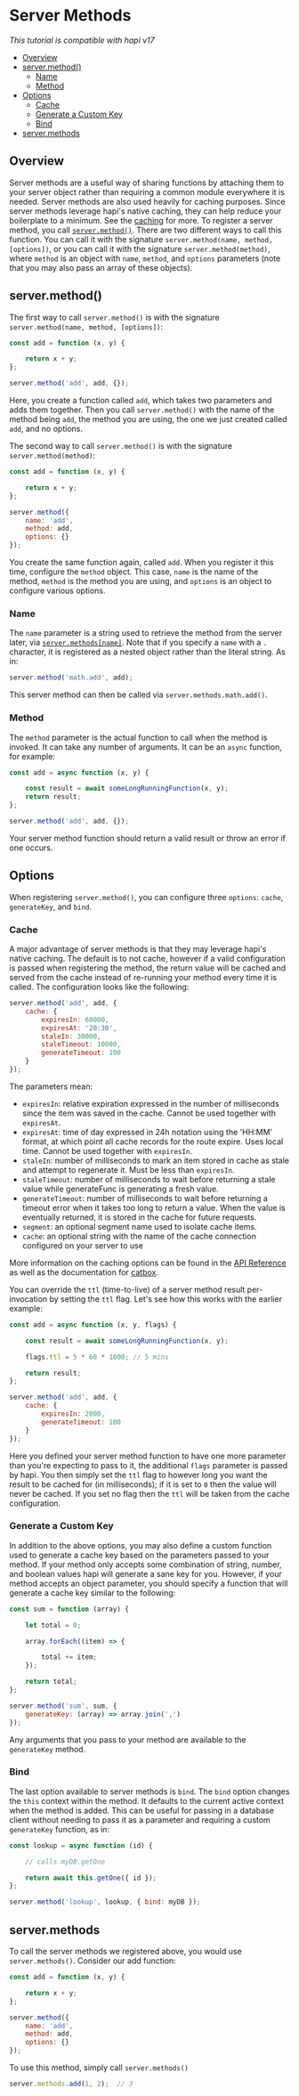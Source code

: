 # Server Methods

_This tutorial is compatible with hapi v17_

- [Overview](#overview)
- [server.method()](#server.method)
    - [Name](#name)
    - [Method](#method)
- [Options](#options)
    - [Cache](#cache)
    - [Generate a Custom Key](#key)
    - [Bind](#key)
- [server.methods](#server.methods)



## <a name="overview"></a> Overview

Server methods are a useful way of sharing functions by attaching them to your server object rather than requiring a common module everywhere it is needed. Server methods are also used heavily for caching purposes. Since server methods leverage hapi's native caching, they can help reduce your boilerplate to a minimum. See the [caching](https://hapijs.com/tutorials/caching) for more. To register a server method, you call [`server.method()`](https://hapijs.com/api#server.method()). There are two different ways to call this function. You can call it with the signature `server.method(name, method, [options])`, or you can call it with the signature `server.method(method)`, where `method` is an object with `name`, `method`, and `options` parameters (note that you may also pass an array of these objects).

## <a name="server.method"></a> server.method()

The first way to call `server.method()` is with the signature `server.method(name, method, [options])`:

```js
const add = function (x, y) {

    return x + y;
};

server.method('add', add, {});
```
Here, you create a function called `add`, which takes two parameters and adds them together. Then you call `server.method()` with the name of the method being `add`, the method you are using, the one we just created called `add`, and no options.  

The second way to call `server.method()` is with the signature `server.method(method)`:

```js
const add = function (x, y) {

    return x + y;
};

server.method({
    name: 'add',
    method: add,
    options: {}
});
```
You create the same function again, called `add`. When you register it this time, configure the `method` object. This case, `name` is the name of the method, `method` is the method you are using, and `options` is an object to configure various options.

### <a name="name"></a> Name

The `name` parameter is a string used to retrieve the method from the server later, via [`server.methods[name]`](#server.methods). Note that if you specify a `name` with a `.` character, it is registered as a nested object rather than the literal string. As in:

```javascript
server.method('math.add', add);
```

This server method can then be called via `server.methods.math.add()`.

### <a name="method"></a> Method

The `method` parameter is the actual function to call when the method is invoked. It can take any number of arguments. It can be an `async` function, for example:

```js
const add = async function (x, y) {

    const result = await someLongRunningFunction(x, y);
    return result;
};

server.method('add', add, {});
```

Your server method function should return a valid result or throw an error if one occurs.

## <a name="options"></a> Options

When registering `server.method()`, you can configure three `options`: `cache`, `generateKey`, and `bind`.

### <a name="cache"></a> Cache

A major advantage of server methods is that they may leverage hapi's native caching. The default is to not cache, however if a valid configuration is passed when registering the method, the return value will be cached and served from the cache instead of re-running your method every time it is called. The configuration looks like the following:

```javascript
server.method('add', add, {
    cache: {
        expiresIn: 60000,
        expiresAt: '20:30',
        staleIn: 30000,
        staleTimeout: 10000,
        generateTimeout: 100
    }
});
```

The parameters mean:

* `expiresIn`: relative expiration expressed in the number of milliseconds since the item was saved in the cache. Cannot be used together with `expiresAt`.
* `expiresAt`: time of day expressed in 24h notation using the 'HH:MM' format, at which point all cache records for the route expire. Uses local time. Cannot be used together with `expiresIn`.
* `staleIn`: number of milliseconds to mark an item stored in cache as stale and attempt to regenerate it. Must be less than `expiresIn`.
* `staleTimeout`: number of milliseconds to wait before returning a stale value while generateFunc is generating a fresh value.
* `generateTimeout`: number of milliseconds to wait before returning a timeout error when it takes too long to return a value. When the value is eventually returned, it is stored in the cache for future requests.
* `segment`: an optional segment name used to isolate cache items.
* `cache`: an optional string with the name of the cache connection configured on your server to use

More information on the caching options can be found in the [API Reference](/api#servermethodmethod) as well as the documentation for [catbox](https://github.com/hapijs/catbox#policy).

You can override the `ttl` (time-to-live) of a server method result per-invocation by setting the `ttl` flag. Let's see how this works with the earlier example:

```js
const add = async function (x, y, flags) {

    const result = await someLongRunningFunction(x, y);

    flags.ttl = 5 * 60 * 1000; // 5 mins

    return result;
};

server.method('add', add, {
    cache: {
        expiresIn: 2000,
        generateTimeout: 100
    }
});
```

Here you defined your server method function to have one more parameter than you're expecting to pass to it, the additional `flags` parameter is passed by hapi. You then simply set the `ttl` flag to however long you want the result to be cached for (in milliseconds); if it is set to `0` then the value will never be cached. If you set no flag then the `ttl` will be taken from the cache configuration.

### <a name="key"></a> Generate a Custom Key

In addition to the above options, you may also define a custom function used to generate a cache key based on the parameters passed to your method. If your method only accepts some combination of string, number, and boolean values hapi will generate a sane key for you. However, if your method accepts an object parameter, you should specify a function that will generate a cache key similar to the following:

```javascript
const sum = function (array) {

    let total = 0;

    array.forEach((item) => {

        total += item;
    });

    return total;
};

server.method('sum', sum, {
    generateKey: (array) => array.join(',')
});
```

Any arguments that you pass to your method are available to the `generateKey` method.

### <a name="bind"></a> Bind

The last option available to server methods is `bind`. The `bind` option changes the `this` context within the method. It defaults to the current active context when the method is added. This can be useful for passing in a database client without needing to pass it as a parameter and requiring a custom `generateKey` function, as in:

```javascript
const lookup = async function (id) {

    // calls myDB.getOne

    return await this.getOne({ id });
};

server.method('lookup', lookup, { bind: myDB });
```

## <a name="server.methods"></a> server.methods

To call the server methods we registered above, you would use `server.methods()`. Consider our add function:

```js
const add = function (x, y) {

    return x + y;
};

server.method({
    name: 'add',
    method: add,
    options: {}
});
```

To use this method, simply call `server.methods()`

```js
server.methods.add(1, 2);  // 3
```